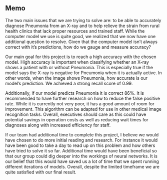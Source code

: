 ## Memo


The two main issues that we are trying to solve are: to be able to accurately diagnose Pneumonia from an X-ray and to help relieve the strain from rural health clinics that lack proper resources and trained staff. While the computer model we use is quite good, we realized that we now have one additional question to resolve. Given that the computer model isn’t always correct with it’s predictions, how do we gauge and measure accuracy?

Our main goal for this project is to reach a high accuracy with the chosen model. High accuracy is important when classifying whether an X-ray shows a patient with or without Pneumonia. This is especially true if the model says the X-ray is negative for Pneumonia when it is actually active. In other words, when the image shows Pneumonia, how accurate is our model’s prediction. We achieved a strong recall score of 0.99. 

Additionally, if our model predicts Pneumonia it is correct 86%. It is recommended to have further research on how to reduce the false positive rate. While it is currently not very poor, it has a good amount of room for improvement. This algorithm can be adapted for use in other medical image recognition tasks. Overall, executives should care as this could have potential savings in operation costs as well as reducing wait times for diagnoses along with increased efficiency for staff.

If our team had additional time to complete this project, I believe we would have chosen to do more initial reading and research. For instance it would have been good to take a day to read up on this problem and how others have tried to solve it so far. Additional time would have been beneficial so that our group could dig deeper into the workings of neural networks. It is our belief that this would have saved us a lot of time that we spent running different iterations of models. Overall, despite the limited timeframe we are quite satisfied with our final result.
